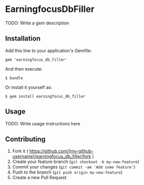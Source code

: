 # EarningfocusDbFiller

TODO: Write a gem description

## Installation

Add this line to your application's Gemfile:

    gem 'earningfocus_db_filler'

And then execute:

    $ bundle

Or install it yourself as:

    $ gem install earningfocus_db_filler

## Usage

TODO: Write usage instructions here

## Contributing

1. Fork it ( https://github.com/[my-github-username]/earningfocus_db_filler/fork )
2. Create your feature branch (`git checkout -b my-new-feature`)
3. Commit your changes (`git commit -am 'Add some feature'`)
4. Push to the branch (`git push origin my-new-feature`)
5. Create a new Pull Request
